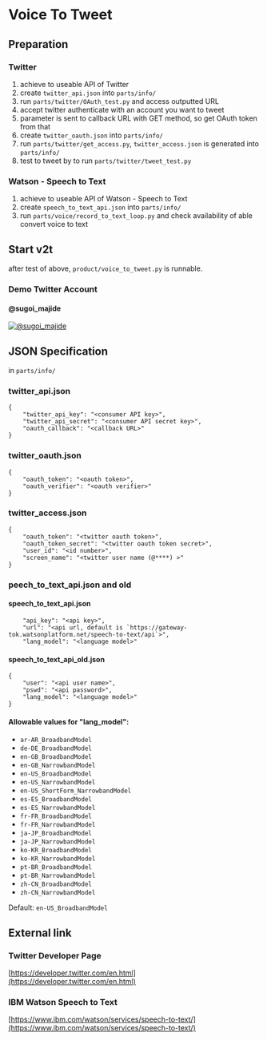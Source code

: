 # Voice To Tweet
## Preparation
### Twitter
1. achieve to useable API of Twitter
2. create `twitter_api.json` into `parts/info/`
3. run `parts/twitter/OAuth_test.py` and access outputted URL
4. accept twitter authenticate with an account you want to tweet
5. parameter is sent to callback URL with GET method, so get OAuth token from that
6. create `twitter_oauth.json` into `parts/info/`
7. run `parts/twitter/get_access.py`, `twitter_access.json` is generated into `parts/info/`
8. test to tweet by to run `parts/twitter/tweet_test.py`

### Watson - Speech to Text
1. achieve to useable API of Watson - Speech to Text
2. create `speech_to_text_api.json` into `parts/info/`
3. run `parts/voice/record_to_text_loop.py` and check availability of able convert voice to text

## Start v2t
after test of above, `product/voice_to_tweet.py` is runnable. 

### Demo Twitter Account
#### @sugoi_majide
[![@sugoi_majide](https://pbs.twimg.com/profile_images/1051660323394973697/3jKTozlj.jpg)](https://twitter.com/sugoi_majide)

## JSON Specification
in `parts/info/`
### twitter_api.json
```
{
    "twitter_api_key": "<consumer API key>",
    "twitter_api_secret": "<consumer API secret key>",
    "oauth_callback": "<callback URL>"
}
```
### twitter_oauth.json
```
{
    "oauth_token": "<oauth token>",
    "oauth_verifier": "<oauth verifier>"
}
```
### twitter_access.json
```
{
    "oauth_token": "<twitter oauth token>",
    "oauth_token_secret": "<twitter oauth token secret>",
    "user_id": "<id number>",
    "screen_name": "<twitter user name (@****) >"
}
```
### peech_to_text_api.json and old
#### speech_to_text_api.json
```
    "api_key": "<api key>",
    "url": "<api url, default is `https://gateway-tok.watsonplatform.net/speech-to-text/api`>",
    "lang_model": "<language model>"
```
#### speech_to_text_api_old.json
```
{
    "user": "<api user name>",
    "pswd": "<api password>",
    "lang_model": "<language model>"
}
```

#### Allowable values for "lang_model": 
- `ar-AR_BroadbandModel`
- `de-DE_BroadbandModel`
- `en-GB_BroadbandModel`
- `en-GB_NarrowbandModel`
- `en-US_BroadbandModel`
- `en-US_NarrowbandModel`
- `en-US_ShortForm_NarrowbandModel`
- `es-ES_BroadbandModel`
- `es-ES_NarrowbandModel`
- `fr-FR_BroadbandModel`
- `fr-FR_NarrowbandModel`
- `ja-JP_BroadbandModel`
- `ja-JP_NarrowbandModel`
- `ko-KR_BroadbandModel`
- `ko-KR_NarrowbandModel`
- `pt-BR_BroadbandModel`
- `pt-BR_NarrowbandModel`
- `zh-CN_BroadbandModel`
- `zh-CN_NarrowbandModel`

Default: `en-US_BroadbandModel`

## External link
### Twitter Developer Page
[https://developer.twitter.com/en.html](https://developer.twitter.com/en.html)
### IBM Watson Speech to Text
[https://www.ibm.com/watson/services/speech-to-text/](https://www.ibm.com/watson/services/speech-to-text/)